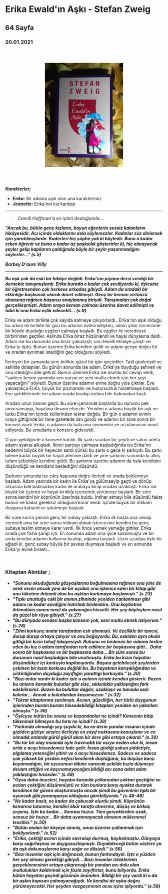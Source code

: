# Erika Ewald'ın Aşkı - Stefan Zweig 
## 64 Sayfa
### 20.01.2021
  
<br>

  <p align="center" style="padding: 10px">
    <img alt="Erika-Ewald'ın-Aşkı" src="../images/43_erika_ewaldin_aski.jpg" width="250">
    <br>

<br>
<br>

***Karakterler;***
- ***Erika:*** Bir adama aşık olan ana karakterimiz
- ***Jeanette:*** Erika'nın kız kardeşi




_____

> ***Camili Hoffman'a en içten dosluğumla...***

***"Ancak bu, bütün genç kızların, boyun eğenlerin sessiz kalanların hikâyesidir. Acı içinde olduklarını asla söylemezler. Kadınlar söz dinlemek için yaratılmışlardır. Kaderleri hiç şüphe yok ki böyledir. Bunu o kadar erken öğrenir ve buna o kadar az şaşkınlık gösterirler ki, hiç olmayacak şeyler gelip kapılarını çaldığında böyle bir şeyin yaşanmadığını söylerler..." (s.5)***

***Barbey D'aure Villy***
_____

***Bu aşk çok da eski bir hikâye değildi. Erika'nın piyano dersi verdiği bir dernekte tanışmışlardı. Erika burada o kadar çok seviliyordu ki, öylesine bir öğretmenden çok herkese arkadaş gibiydi. Adam da oradaki bir etkinliğe başkonuk olarak davet edilmişti. Genç bir keman virtüözü olmasına rağmen başarısı onaylanmış biriydi. Tanışmaları çok doğal gerçekleşmişti. Adam oraya keman çalması üzerine davet edilmişti ve tabii ki ona Erika eşlik edecekti... (s.9)***

Erika ve adam birlikte çok sayıda sahneye çıkıyorlardı..
Erika'nın aşık olduğu bu adam ile birlikte bir gün bu adamın evlerindeyken, adam yıllar öncesinde bir köyde duyduğu ezgileri çalmaya başladı. Bu ezgiler ile neredeyse birbirinden geçtiler. Aslında Erika biraz hüzünlendi ve hayal dünyasına daldı. Adam ise bu durumda ona biraz yakınlaştı, onu teselli etmeye çalıştı ve Erika'yı öptü. Bunun üzerine Erika kendine geldi ve adamı geriye doğru itti ve oradan ayrılmak istediğini geç olduğunu söyledi.

İlerleyen bir zamanda yine birlikte güzel bir gün geçirdiler. Tatil günleriydi ve sahilde dolaştılar. Bu günün sonunda ise adam, Erika'ya duyduğu şehveti ve onu istediğini dile getirdi. Bunun üzerine Erika ise olumlu bir cevap verdi, "sadece benim yanımda sen varsın ve seni mutlu etmek için her şeyi yapacağını" söyledi. Bunun üzerine adamın evine doğru yola çıktılar. Eve yaklaştıkça Erika, büyük bir pişmanklık ve huzursuzluk hissetmeye başladı. Eve geldiklerinde ise adamı orada bırakıp ardına bile bakmadan kaçtı.

Aradan uzun zaman geçti. Bu süre içerisinde başlarda bu durumu pek umursamayıp, hayatına devam etse de. Yeniden o adama büyük bir aşk ve tutku Erika'nın içinde küllerinden tekrar doğdu. Bir gün o adamın evinin oraya gittiğinde bir tane gazetede ilan gördü ve adamın bir süre sonra bir konseri vardı. Erika, o adamın da hala onu sevmesini ve arzulamasını umut ediyordu. Bu umutlarla o konsere gidecekti.

O gün geldiğinde o konsere katıldı. İlk şarkı sıradan bir şeydi ve salon adeta adamı ayakta alkışladı. İkinci parçayı çalmaya başladığında ise Erika'nn bedenini büyük bir heyecan sardı çünkü bu şarkı o gece ki şarkıydı. Bu şarkı bitene kadar büyük bir hayal alemine daldı ve yine şarkının sonunda ki alkış tufanı sebebiyle  kendine geldi. Bu şarkının üzerine adamın da hala kendisini düşündüğü ve kendisini beklediğini düşündü.

Şarkının sonunda ise çıkış kapısına doğru ilerledi ve orada beklemeye başladı. Adam yanında bir kadın ile Erika'ya gülümseyip geçti ve dönüp arkasına bile bakmadan kadın ile arabaya binip oradan uzaklaştı. Erika ise büyük bir üzüntü ve hayal kırıklığı içerisinde yürümeye başladı. Bir süre sonra kendini bir köprünün üzerinde buldu. İntihar etmeyi bile düşündü fakat bunun ne kadar gereksiz olduğuna karar verdi. İçinde büyük bir intikam duygusu kabardı ve yürümeye başladı.

Bir süre sonra yanına genç bir subay yaklaştı. Erika ilk başta ona cevap vermedi ama bir süre sonra intikam almak istercesine kendini bu genç subaya teslim etmeye karar verdi. İlk önce yemek yemeğe gittiler. Erika orada çok fazla şarap içti. En sonunda adam ona iyice sokulmuştu ve bir anda kendini adamın kollarına bırakıp, ağlama başladı. Uzun uzadıya öyle bir ağladı ki, genç subay büyük bir şevkat duymaya başladı ve en sonunda Erika'yı evine bıraktı...





<br>

### Kitaptan Alıntılar ;
- ***"Sonunu okuduğunda gözyaşlarına boğulmasına rağmen ona yine de zevk veren ancak yine de bir açıdan ona işkence eden bir kitap gibi onu tüketme ihtimali olan bu aşktan korkmaya başlamıştı." (s.23)***
- ***"Tıpkı unuttuğu eski bir anının zihninde yeniden canlanması gibi adamı ne kadar sevdiğini hatırladı birdenbire. Onu kaybetme ihtimalinin  canını nasıl da yakacağını hissetti. Her şey böyleyken nasıl da güzel bir rüya gibiydi." (s.27)***
- ***"Bu dünyada senden başka kimsem yok, seni mutlu etmek istiyorum." (s.28)***
- ***"Zihni korkunç anılar tarafından esir alınmıştı. Ve özellikle bir tanesi, durup durup ortaya çıkıyor ve onu boğuyordu. Bu, eskiden aynı okula gittiği bir kızın tuhaf hikayesiydi. Ruhunu ve bedenini bir adama teslim eden bu kız o adam tarafından terk edilince bir başkasına gitti... Daha sonra bir başkasına ve bir başkasına daha... Bir süre sonra bu durumun nasıl başladığını bile unutmuştu. Erika bu kızın hayatını düşündükçe içi korkuyla kaplanıyordu. Başına gelebilecek  şeylerden çekinen bir kızın korkusu değildi bu. Bu hayatının karışıklığından ve çirkinliğinden duyduğu zayıflığın yarattığı korkuydu." (s.30)***
- ***"Bazı anlar vardır ki kader işte o anların içinde kendini gösterir. Bazen bu anların karanlık bulutlar gibi size, sıkkınlıkla yaklaştığını fark edebilirsiniz. Bazen bu bulutlar dağılır, uzaklaşır ve havada asılı kalırlar... Ancak o bulutlardan kaçamazsın." (s.32)***
- ***"Tekrar kitaplarına sarılmıştı. Acının, güzelliğin, her türlü duygunun içlerinden buram buram hissedebildiği kitapları yeniden en yakınları olmuştu." (s.36)***
- ***"Öyleyse bütün bu savaş ve kazanılanlar ne içindi? Kimsenin bitip tükenmek bilmeyen bu hırsı ne içindi? (s.38)***
- ***"Farkında olmadığı şey şuydu ki, bu en derin yaralar insanın içinde gizliden gizliye sinsice ilerleyip en zayıf noktasına konuşlanır ve en olmadık anlarda gürül gürül akan bir dere gibi ortaya çıkardı." (s.39)***
- ***"Bu tür bir olay insanda öyle travmatik bir acıya neden olur ki, insan artık o acıyı hissedemez hale gelir. İnsan girdiği şokun şiddetiyle, algılama yeteneğini yitirir ve o acıyı hissedemez. Sadece ve sadece çok yüksek bir yerden nefesi kesilerek düştüğünü, bu düşüşe karşı koyamadığını, bir uçurumun dibine varacak şekilde hızla düşmeye devam ettiğini ve kaçınamayacağını bildiği acı sona adım adım yaklaştığını hisseder." (s.48)***
- ***"Oysa daha önceleri, hayatın karanlık yollarından çoktan geçtiğini ve acıları çektiğini düşünmüştü ve tüm bunlara karşı ayakta durarak kendince bir güven oluşturmuştu ancak şimdi bu güveninin tıpkı bir oyuncak gibi paramparça olduğunu görebiliyordu." (s.48-49)***
- ***"Ne kadar basit, ne kadar da çabucak olurdu şimdi. Köprünün kenarına tutunma, kendini öbür tarafa atıverme, düşüş ve birkaç çırpınış. İşte bu kadar... Sonrası huzur. Tüm gerçeklerden uzak, sonsuz bir huzur... Bir daha uyanmayacak olmanın mükemmel tesellisi." (s.50)***
- ***"Bütün anıları bir köşeye sinmiş, onun üzerine çullanmak için bekliyorlardı." (s.52)***
- ***"Erika, çektiği acının içinde savrulup durmuş, kaybolmuştu. Dünyaya karşı sağırlaşmış ve duygusuzlaşmıştı. Duyabileceği bütün sözlere ya da aşk dokunuşlarına karşı sağır ve dilsizdi." (s.56)***
- ***"Bazı insanlar aşk için doğmazdı, bunun farkındaydı. İşte o yüzden her şey olması gerektiği gibiydi... Bazı insanlar isteklerinin gerçeklemesinin ortaya çıkaracağı bir yandan acı dolu olan mutlulukları kaldırmak için fazla zayıftırlar, bunu biliyordu. Erika bütün hayatını geçirdi gözünün önünden. Bildiği bir şey vardı ki o da bir aşkın kapısını çalmayacağıydı. Ve kendisi de aşka doğru yürümeyecekti. Her şeyden vazgeçmenin acısı içine işliyordu." (s.58)***